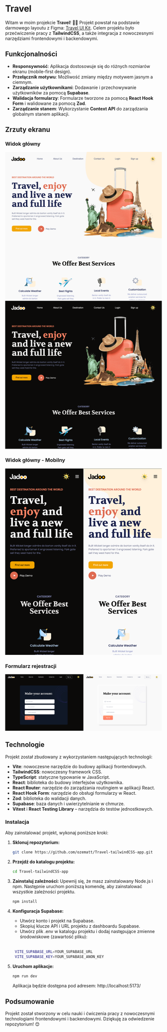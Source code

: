 
# Travel

Witam w moim projekcie **Travel**! 🎒✨ Projekt powstał na podstawie darmowego layoutu z Figma: [Travel UI Kit](https://www.figma.com/community/file/993910904620677970). Celem projektu było przećwiczenie pracy z **TailwindCSS**, a także integracja z nowoczesnymi narzędziami frontendowymi i backendowymi.




## Funkcjonalności

- **Responsywność**: Aplikacja dostosowuje się do różnych rozmiarów ekranu (mobile-first design).
- **Przełącznik motywu**: Możliwość zmiany między motywem jasnym a ciemnym.
- **Zarządzanie użytkownikami**: Dodawanie i przechowywanie użytkowników za pomocą **Supabase**.
- **Walidacja formularzy**: Formularze tworzone za pomocą **React Hook Form** i walidowane za pomocą **Zod**.
- **Zarządzanie stanem**: Wykorzystanie **Context API** do zarządzania globalnym stanem aplikacji.


## Zrzuty ekranu

### Widok główny
![Widok główny - motyw jasny](./screenshots/Main_light.png)
![Widok główny - motyw ciemny](./screenshots/Main_dark.png)

### Widok główny - Mobilny
![Widok główny - mobilny](./screenshots/Mobile-view_both-Theme.png)


### Formularz rejestracji
![Formularz rejestracji - motyw jasny](./screenshots/SignUp-bothTheme.png)


## Technologie

Projekt został zbudowany z wykorzystaniem następujących technologii:

- **Vite**: nowoczesne narzędzie do budowy aplikacji frontendowych.
- **TailwindCSS**: nowoczesny framework CSS.
- **TypeScript**: statyczne typowanie w JavaScript.
- **React**: biblioteka do budowy interfejsów użytkownika.
- **React Router**: narzędzie do zarządzania routingiem w aplikacji React.
- **React Hook Form**: narzędzie do obsługi formularzy w React.
- **Zod**: biblioteka do walidacji danych.
- **Supabase**: baza danych i uwierzytelnianie w chmurze.
- **Vitest** i **React Testing Library** – narzędzia do testów jednostkowych.


### Instalacja

Aby zainstalować projekt, wykonaj poniższe kroki:

1. **Sklonuj repozytorium:**
    ```sh
    git clone https://github.com/ozematt/Travel-tailwindCSS-app.git
    ```
2. **Przejdź do katalogu projektu:**
    ```sh
    cd Travel-tailwindCSS-app
    ```
3. **Zainstaluj zależności:**
   Upewnij się, że masz zainstalowany Node.js i npm. Następnie uruchom poniższą komendę, aby zainstalować wszystkie zależności projektu.
    ```sh
    npm install
    ```
4. **Konfiguracja Supabase:**
   - Utwórz konto i projekt na Supabase.
   - Skopiuj klucze API i URL projektu z dashboardu Supabase.
   - Utwórz plik .env w katalogu projektu i dodaj następujące zmienne środowiskowe (zawartość pliku):

   
    ```sh

     VITE_SUPABASE_URL=YOUR_SUPABASE_URL
     VITE_SUPABASE_KEY=YOUR_SUPABASE_ANON_KEY

    ```
5. **Uruchom aplikacje:**
   ```sh
   npm run dev
   ```
   Aplikacja będzie dostępna pod adresem: http://localhost:5173/


## Podsumowanie
Projekt został stworzony w celu nauki i ćwiczenia pracy z nowoczesnymi technologiami frontendowymi i backendowymi. Dziękuję za odwiedzenie repozytorium! 😊

